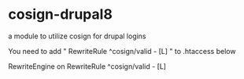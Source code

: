 # cosign-drupal8
a module to utilize cosign for drupal logins

You need to add "  RewriteRule ^cosign/valid - [L] " to .htaccess below 

<IfModule mod_rewrite.c>
  RewriteEngine on
  RewriteRule ^cosign/valid - [L] 
